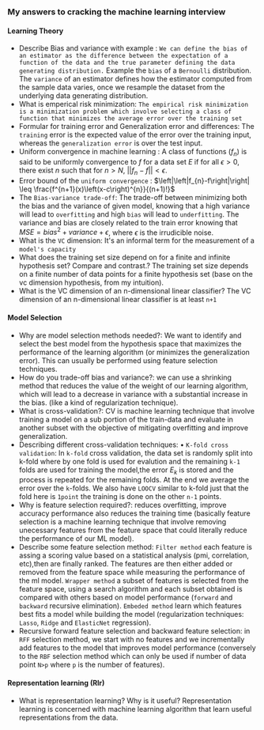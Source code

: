 ### My answers to cracking the machine learning interview

#### Learning Theory

- Describe Bias and variance with example : `We can define the bias of an estimator as the difference between the expectation of a function of the data and the true parameter defining the data generating distribution.` Example the `bias` of a `Bernoulli` distribution. The `variance` of an estimator defines how the estimator computed from the sample data varies, once we resample the dataset from the underlying data generating distribution.
-  What is emperical risk minimization: `The empirical risk minimization is a minimization problem which involve selecting a class of function that minimizes the average error over the training set`
-  Formular for training error and Generalization error and differences: The `training` error is the expected value of the error over the training input, whereas the `generalization error` is over the test input.
-  Uniform convergence in machine learning : A class of functions $\left(f_{n}\right)$
is said to be uniformly convergence to $f$ for a data set $E$ if for all $\epsilon >0$, there exist $n$ such that for $n>N$, $\left|\left|f_{n}-f\right|\right|< \epsilon$.
- Error bound of the `uniform convergence` : $\left|\left|f_{n}-f\right|\right| \leq \frac{f^{n+1}(x)\left(x-c\right)^{n}}{(n+1)!}$
- The `Bias-variance trade-off`: The trade-off between minimizing both the bias and the variance of given model, knowing that a high variance will lead to `overfitting` and high `bias` will lead to `underfitting`. The variance and bias are closely related to the train error knowing that $MSE= bias^{2}+ variance+ \epsilon$, where $\epsilon$ is the irrudicible noise.
- What is the `VC` dimension:  It's an informal term for the measurement of a `model's capacity`
- What does the training set size depend on for a finite and infinite hypothesis set? Compare and contrast.? The training set size depends on a finite number of data points for a finite hypothesis set (base on the vc dimension hypothesis, from my intuition).
- What is the VC dimension of an n-dimensional linear classifier? The VC dimension of an n-dimensional linear classifier is at least `n+1` 

#### Model Selection

- Why are model selection methods needed?: We want to identify and select  the best model from the hypothesis space that maximizes the performance of the learning algorithm (or minimizes the generalization error). This can usually be performed using feature selection techniques.
- How do you trade-off bias and variance?: we can use a shrinking method that reduces the value of the weight of our learning algorithm, which will lead to a decrease in variance with a substantial increase in the bias. (like a kind of regularization technique).
- What is cross-validation?: CV is machine learning technique that involve training a model on a sub portion of the train-data and evaluate in another subset with the objective of mitigating overfitting and improve generalization.
- Describing different cross-validation techniques: $\bullet$ `K-fold cross validation`: In `k-fold` cross validation, the data set is randomly split into k-fold where by one fold is used for evalution and the remaining `k-1` folds are used for training the model,the error $E_{k}$ is stored and the process is repeated for the remaining folds. At the end we average the error over the `k`-folds. We also have `LOOCV` similar to k-fold just that the fold here is `1point` the training is done on the other `n-1` points.
- Why is feature selection required?: reduces overfitting, improve accuracy performance also reduces the training time (basically feature selection is a machine learning technique that involve removing unecessary features from the feature space that could literally reduce the performance of our ML model).
- Describe some feature selection method: `Filter method` each feature is assing a scoring value based on a statistical analysis (pmi, correlation, etc),then are finally ranked. The features are then either added or removed from the feature space while measuring the performance of the ml model. `Wrapper method` a subset of features is selected from the feature space, using a search algorithm  and each subset obtained is compared with others based on model performance (`forward` and `backward` recursive elimination). `Embeded method` learn which features best fits a model while building the model (regularization techniques: `Lasso`, `Ridge` and `ElasticNet` regression).
- Recursive forward feature selection and backward feature selection: in `RFF` selection method, we start with no features and we incrementally add features to the model that improves model performance (conversely to the `RBF` selection method which can only be used if number of data point `N>p` where `p` is the number of features).

#### Representation learning (Rlr)

- What is representation learning? Why is it useful? Representation learning is concerned with machine learning algorithm that learn useful representations from the data. 
